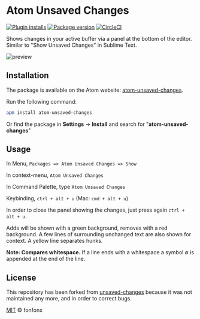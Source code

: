 # Atom Unsaved Changes

[![Plugin installs](https://img.shields.io/apm/dm/atom-unsaved-changes.svg?style=flat)](https://atom.io/packages/atom-unsaved-changes)
[![Package version](https://img.shields.io/apm/v/atom-unsaved-changes.svg?style=flat)](https://atom.io/packages/atom-unsaved-changes)
[![CircleCI](https://circleci.com/gh/fonfonx/atom-unsaved-changes/tree/master.svg?style=shield)](https://circleci.com/gh/fonfonx/atom-unsaved-changes/tree/master)

Shows changes in your active buffer via a panel at the bottom of the editor.
Similar to "Show Unsaved Changes" in Sublime Text.

![preview](https://cloud.githubusercontent.com/assets/12617169/7885149/496b1540-05f0-11e5-9a91-b85a4e6ad2f4.png)

## Installation

The package is available on the Atom website: [atom-unsaved-changes](https://atom.io/packages/atom-unsaved-changes).

Run the following command:
```sh
apm install atom-unsaved-changes
```
Or find the package in **Settings** &rarr; **Install** and search for "**atom-unsaved-changes**"

## Usage

In Menu, `Packages => Atom Unsaved Changes => Show`

In context-menu, `Atom Unsaved Changes`

In Command Palette, type `Atom Unsaved Changes`

Keybinding, `ctrl + alt + u` (Mac: `cmd + alt + u`)

In order to close the panel showing the changes, just press again `ctrl + alt + u`.

Adds will be shown with a green background, removes with a red background.
A few lines of surrounding unchanged text are also shown for context.
A yellow line separates hunks.

**Note: Compares whitespace.** If a line ends with a whitespace a symbol &#8709; is appended at the end of the line.

## License

This repository has been forked from [unsaved-changes](https://github.com/Ge-Bra/unsaved-changes) because it was not maintained any more, and in order to correct bugs.

[MIT](LICENSE.md) © fonfonx
